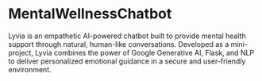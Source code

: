 # MentalWellnessChatbot

Lyvia is an empathetic AI-powered chatbot built to provide mental health support through natural, human-like conversations. Developed as a mini-project, Lyvia combines the power of Google Generative AI, Flask, and NLP to deliver personalized emotional guidance in a secure and user-friendly environment.
